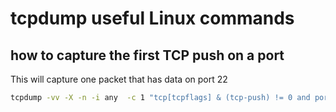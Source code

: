 # tcpdump useful Linux commands 


## how to capture the first TCP push on a port

This will capture one packet that has data on port 22

```bash
tcpdump -vv -X -n -i any  -c 1 "tcp[tcpflags] & (tcp-push) != 0 and port 22"
```
